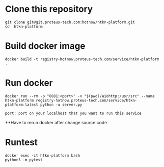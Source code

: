# Clone this repository
```
git clone git@git.proteus-tech.com:hotnow/htkn-platform.git
cd  htkn-platform
```

# Build docker image
```
docker build -t registry-hotnow.proteus-tech.com/service/htkn-platform .
```

# Run docker
```
docker run --rm -p "8081:<port>" -v "$(pwd)/aiohttp:/usr/src" --name htkn-platform registry-hotnow.proteus-tech.com/service/htkn-platform:latest python -u server.py
```

`port: port on your localhost that you want to run this service`

**Have to rerun docker after change source code

# Runtest
```
docker exec -it htkn-platform bash
python3 -m pytest
```
